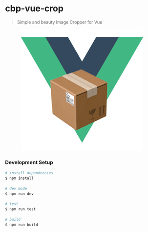 # cbp-vue-crop

> Simple and beauty Image Cropper for Vue

<div style="text-align:center">
  <img src="src/assets/vue.png" alt="vue" title="vue"/>
</div>

### Development Setup

```bash
# install dependencies
$ npm install

# dev mode
$ npm run dev

# test
$ npm run test

# build
$ npm run build
```
